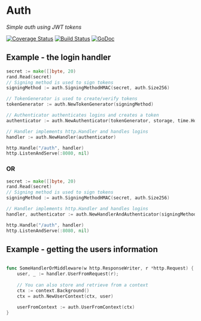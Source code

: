 # Auth
_Simple auth using JWT tokens_

[![Coverage Status](https://coveralls.io/repos/github/ThatsMrTalbot/auth/badge.svg?branch=master)](https://coveralls.io/github/ThatsMrTalbot/auth?branch=master) [![Build Status](https://travis-ci.org/ThatsMrTalbot/auth.svg?branch=master)](https://travis-ci.org/ThatsMrTalbot/auth) [![GoDoc](https://godoc.org/github.com/ThatsMrTalbot/auth?status.svg)](https://godoc.org/github.com/ThatsMrTalbot/auth)

## Example - the login handler

```go
secret := make([]byte, 20)
rand.Read(secret)
// Signing method is used to sign tokens
signingMethod := auth.SigningMethodHMAC(secret, auth.Size256)

// TokenGenerator is used to create/verify tokens
tokenGenerator := auth.NewTokenGenerator(signingMethod)

// Authenticator authenticates logins and creates a token
authenticator := auth.NewAuthenticator(tokenGenerator, storage, time.Hour)

// Handler implements http.Handler and handles logins
handler := auth.NewHandler(authenticator)

http.Handle("/auth", handler)
http.ListenAndServe(:8080, nil)
```

### OR

```go
secret := make([]byte, 20)
rand.Read(secret)
// Signing method is used to sign tokens
signingMethod := auth.SigningMethodHMAC(secret, auth.Size256)

// Handler implements http.Handler and handles logins
handler, authenticator := auth.NewHandlerAndAuthenticator(signingMethod, storage, time.Hour))

http.Handle("/auth", handler)
http.ListenAndServe(:8080, nil)
```

## Example - getting the users information

```go

func SomeHandlerOrMiddleware(w http.ResponseWriter, r *http.Request) {
    user, _ := handler.UserFromRequest(r);
    
    // You can also store and retrieve from a context
    ctx := context.Background()
    ctx = auth.NewUserContext(ctx, user)
    
    userFromContext := auth.UserFromContext(ctx)
}
```
